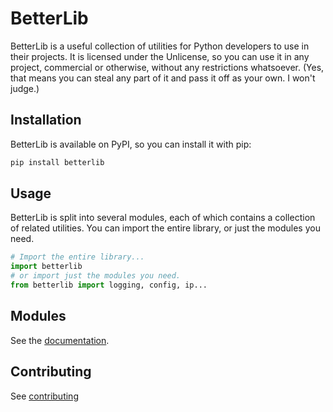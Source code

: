 # BetterLib

BetterLib is a useful collection of utilities for Python developers to use in their projects. It is licensed under the Unlicense, so you can use it in any project, commercial or otherwise, without any restrictions whatsoever. (Yes, that means you can steal any part of it and pass it off as your own. I won't judge.)

## Installation

BetterLib is available on PyPI, so you can install it with pip:

```sh
pip install betterlib
```

## Usage

BetterLib is split into several modules, each of which contains a collection of related utilities. You can import the entire library, or just the modules you need.

```py
# Import the entire library...
import betterlib
# or import just the modules you need.
from betterlib import logging, config, ip...
```

## Modules

See the [documentation](https://henrymartin5.github.io/betterlib).

## Contributing

See [contributing](https://henrymartin5.github.io/betterlib/contribute)
